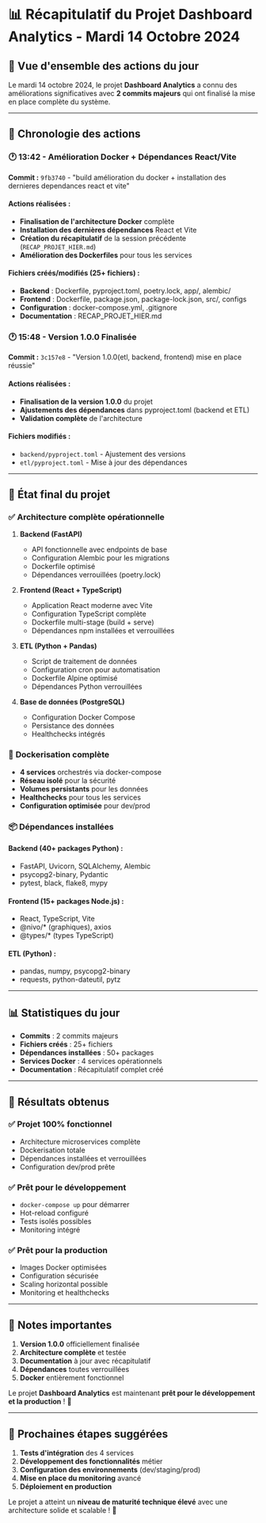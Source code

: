 # 📊 Récapitulatif du Projet Dashboard Analytics - Mardi 14 Octobre 2024

## 🎯 Vue d'ensemble des actions du jour

Le mardi 14 octobre 2024, le projet **Dashboard Analytics** a connu des améliorations significatives avec **2 commits majeurs** qui ont finalisé la mise en place complète du système.

---

## 📅 Chronologie des actions

### 🕐 **13:42 - Amélioration Docker + Dépendances React/Vite**
**Commit :** `9fb3740` - "build amélioration du docker + installation des dernieres dependances react et vite"

#### Actions réalisées :
- **Finalisation de l'architecture Docker** complète
- **Installation des dernières dépendances** React et Vite
- **Création du récapitulatif** de la session précédente (`RECAP_PROJET_HIER.md`)
- **Amélioration des Dockerfiles** pour tous les services

#### Fichiers créés/modifiés (25+ fichiers) :
- **Backend** : Dockerfile, pyproject.toml, poetry.lock, app/, alembic/
- **Frontend** : Dockerfile, package.json, package-lock.json, src/, configs
- **Configuration** : docker-compose.yml, .gitignore
- **Documentation** : RECAP_PROJET_HIER.md

### 🕐 **15:48 - Version 1.0.0 Finalisée**
**Commit :** `3c157e8` - "Version 1.0.0(etl, backend, frontend) mise en place réussie"

#### Actions réalisées :
- **Finalisation de la version 1.0.0** du projet
- **Ajustements des dépendances** dans pyproject.toml (backend et ETL)
- **Validation complète** de l'architecture

#### Fichiers modifiés :
- `backend/pyproject.toml` - Ajustement des versions
- `etl/pyproject.toml` - Mise à jour des dépendances

---

## 🚀 État final du projet

### ✅ **Architecture complète opérationnelle**

1. **Backend (FastAPI)** 
   - API fonctionnelle avec endpoints de base
   - Configuration Alembic pour les migrations
   - Dockerfile optimisé
   - Dépendances verrouillées (poetry.lock)

2. **Frontend (React + TypeScript)**
   - Application React moderne avec Vite
   - Configuration TypeScript complète
   - Dockerfile multi-stage (build + serve)
   - Dépendances npm installées et verrouillées

3. **ETL (Python + Pandas)**
   - Script de traitement de données
   - Configuration cron pour automatisation
   - Dockerfile Alpine optimisé
   - Dépendances Python verrouillées

4. **Base de données (PostgreSQL)**
   - Configuration Docker Compose
   - Persistance des données
   - Healthchecks intégrés

### 🐳 **Dockerisation complète**

- **4 services** orchestrés via docker-compose
- **Réseau isolé** pour la sécurité
- **Volumes persistants** pour les données
- **Healthchecks** pour tous les services
- **Configuration optimisée** pour dev/prod

### 📦 **Dépendances installées**

#### Backend (40+ packages Python) :
- FastAPI, Uvicorn, SQLAlchemy, Alembic
- psycopg2-binary, Pydantic
- pytest, black, flake8, mypy

#### Frontend (15+ packages Node.js) :
- React, TypeScript, Vite
- @nivo/* (graphiques), axios
- @types/* (types TypeScript)

#### ETL (Python) :
- pandas, numpy, psycopg2-binary
- requests, python-dateutil, pytz

---

## 📊 Statistiques du jour

- **Commits** : 2 commits majeurs
- **Fichiers créés** : 25+ fichiers
- **Dépendances installées** : 50+ packages
- **Services Docker** : 4 services opérationnels
- **Documentation** : Récapitulatif complet créé

---

## 🎯 Résultats obtenus

### ✅ **Projet 100% fonctionnel**
- Architecture microservices complète
- Dockerisation totale
- Dépendances installées et verrouillées
- Configuration dev/prod prête

### ✅ **Prêt pour le développement**
- `docker-compose up` pour démarrer
- Hot-reload configuré
- Tests isolés possibles
- Monitoring intégré

### ✅ **Prêt pour la production**
- Images Docker optimisées
- Configuration sécurisée
- Scaling horizontal possible
- Monitoring et healthchecks

---

## 📝 Notes importantes

1. **Version 1.0.0** officiellement finalisée
2. **Architecture complète** et testée
3. **Documentation** à jour avec récapitulatif
4. **Dépendances** toutes verrouillées
5. **Docker** entièrement fonctionnel

Le projet **Dashboard Analytics** est maintenant **prêt pour le développement et la production** ! 🎉

---

## 🔄 Prochaines étapes suggérées

1. **Tests d'intégration** des 4 services
2. **Développement des fonctionnalités** métier
3. **Configuration des environnements** (dev/staging/prod)
4. **Mise en place du monitoring** avancé
5. **Déploiement en production**

Le projet a atteint un **niveau de maturité technique élevé** avec une architecture solide et scalable ! 🚀
